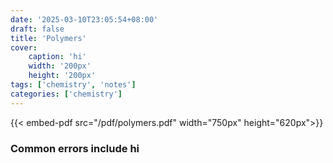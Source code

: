 ```yaml
---
date: '2025-03-10T23:05:54+08:00'
draft: false
title: 'Polymers'
cover: 
    caption: 'hi'
    width: '200px' 
    height: '200px' 
tags: ['chemistry', 'notes']
categories: ['chemistry']
---
```

<!--more-->
{{< embed-pdf src="/pdf/polymers.pdf" width="750px" height="620px">}}

### Common errors include hi